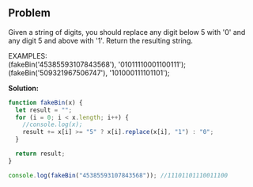 ## Problem

Given a string of digits, you should replace any 
digit below 5 with '0' and any digit 5 and above with '1'. Return the resulting string. 

EXAMPLES: <br/>
(fakeBin('45385593107843568'), '01011110001100111'); <br/>
(fakeBin('509321967506747'), '101000111101101'); 

**Solution:**

```javascript
function fakeBin(x) {
  let result = "";
  for (i = 0; i < x.length; i++) {
    //console.log(x);
    result += x[i] >= "5" ? x[i].replace(x[i], "1") : "0";
  }

  return result;
}

console.log(fakeBin("45385593107843568")); //11101101110011100
```
